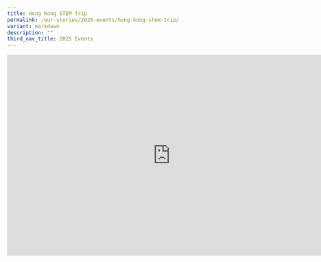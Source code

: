 ```yaml
---
title: Hong Kong STEM Trip
permalink: /our-stories/2025-events/hong-kong-stem-trip/
variant: markdown
description: ""
third_nav_title: 2025 Events
---
```

<iframe allowfullscreen="true" height="469" width="760" frameborder="0" src="https://docs.google.com/presentation/d/e/2PACX-1vSYlgO6a190Ha-Sj9UKf7r965qteRLZVZzMfkntGMK8in5UT9PW13bDrjAV8gvqdHNX4a51bwBr-5Jq/pubembed?start=true&amp;loop=true&amp;delayms=3000"></iframe>